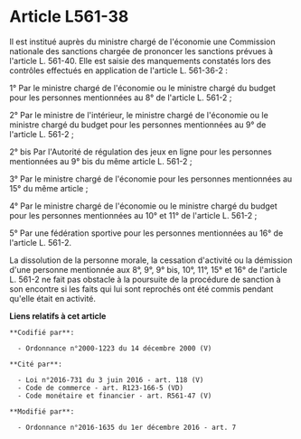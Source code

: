 # Article L561-38

Il est institué auprès du ministre chargé de l'économie une Commission nationale des sanctions chargée de prononcer les
sanctions prévues à l'article L. 561-40. Elle est saisie des manquements constatés lors des contrôles effectués en
application de l'article L. 561-36-2 : 

1° Par le ministre chargé de l'économie ou le ministre chargé du budget pour les personnes mentionnées au 8° de l'article L.
561-2 ; 

2° Par le ministre de l'intérieur, le ministre chargé de l'économie ou le ministre chargé du budget pour les personnes
mentionnées au 9° de l'article L. 561-2 ; 

2° bis Par l'Autorité de régulation des jeux en ligne pour les personnes mentionnées au 9° bis du même article L. 561-2 ; 

3° Par le ministre chargé de l'économie pour les personnes mentionnées au 15° du même article ; 

4° Par le ministre chargé de l'économie ou le ministre chargé du budget pour les personnes mentionnées au 10° et 11° de
l'article L. 561-2 ; 

5° Par une fédération sportive pour les personnes mentionnées au 16° de l'article L. 561-2. 

La dissolution de la personne morale, la cessation d'activité ou la démission d'une personne mentionnée aux 8°, 9°, 9° bis,
10°, 11°, 15° et 16° de l'article L. 561-2 ne fait pas obstacle à la poursuite de la procédure de sanction à son encontre si
les faits qui lui sont reprochés ont été commis pendant qu'elle était en activité.

**Liens relatifs à cet article**

	**Codifié par**:

	  - Ordonnance n°2000-1223 du 14 décembre 2000 (V)

	**Cité par**:

	  - Loi n°2016-731 du 3 juin 2016 - art. 118 (V)
	  - Code de commerce - art. R123-166-5 (VD)
	  - Code monétaire et financier - art. R561-47 (V)

	**Modifié par**:

	  - Ordonnance n°2016-1635 du 1er décembre 2016 - art. 7
